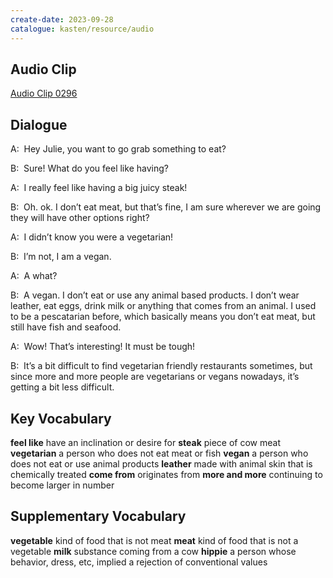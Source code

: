 ```yaml
---
create-date: 2023-09-28
catalogue: kasten/resource/audio
---
```


## Audio Clip
[Audio Clip 0296](https://archive.org/download/englishpod_all/englishpod_0296dg.mp3)

## Dialogue
A:  Hey Julie, you want to go grab something to eat? 

B:  Sure! What do you feel like having? 

A:  I really feel like having a big juicy steak! 

B:  Oh. ok. I don’t eat meat, but that’s fine, I am sure wherever we are going they will have other options right? 

A:  I didn’t know you were a vegetarian! 

B:  I’m not, I am a vegan. 

A:  A what? 

B:  A vegan. I don’t eat or use any animal based products. I don’t wear leather, eat eggs, drink milk or anything that comes from an animal. I used to be a pescatarian before, which basically means you don’t eat meat, but still have fish and seafood. 

A:  Wow! That’s interesting! It must be tough! 

B:  It’s a bit difficult to find vegetarian friendly restaurants sometimes, but since more and more people are vegetarians  or vegans  nowadays, it’s getting a bit less difficult. 

## Key Vocabulary
**feel like**          have an inclination or desire for
**steak**              piece of cow meat
**vegetarian**         a person who does not eat meat or fish
**vegan**              a person who does not eat or use animal products
**leather**            made with animal skin that is chemically treated
**come from**          originates from
**more and more**      continuing to become larger in number

## Supplementary Vocabulary
**vegetable**      kind of food that is not meat
**meat**           kind of food that is not a vegetable
**milk**           substance coming from a cow
**hippie**         a person whose behavior, dress,  etc, implied a rejection of conventional values
